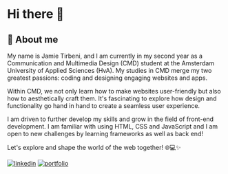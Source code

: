 # Hi there 👋

## 🚀 About me

My name is Jamie Tirbeni, and I am currently in my second year as a Communication and Multimedia Design (CMD) student at the Amsterdam University of Applied Sciences (HvA). My studies in CMD merge my two greatest passions: coding and designing engaging websites and apps.

Within CMD, we not only learn how to make websites user-friendly but also how to aesthetically craft them. It's fascinating to explore how design and functionality go hand in hand to create a seamless user experience.

I am driven to further develop my skills and grow in the field of front-end development. I am familiar with using HTML, CSS and JavaScript and I am open to new challenges by learning frameworks as well as back end!

Let's explore and shape the world of the web together! 🌐💻✨

[![linkedin](https://img.shields.io/badge/LinkedIn-0077B5?style=for-the-badge&logo=LinkedIn&logoColor=white)](https://www.linkedin.com/in/jamietirbeni)
[![portfolio](https://img.shields.io/badge/🌐Portfolio-8130ff?style=for-the-badge&logo=Portfolio&logoColor=white)](https://www.jamietirbeni.com)

<!--
**Tbjamie/Tbjamie** is a ✨ _special_ ✨ repository because its `README.md` (this file) appears on your GitHub profile.

Here are some ideas to get you started:

- 🔭 I’m currently working on ...
- 🌱 I’m currently learning ...
- 👯 I’m looking to collaborate on ...
- 🤔 I’m looking for help with ...
- 💬 Ask me about ...
- 📫 How to reach me: ...
- 😄 Pronouns: ...
- ⚡ Fun fact: ...
-->
